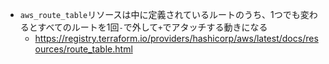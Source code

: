 - `aws_route_table`リソースは中に定義されているルートのうち、1つでも変わるとすべてのルートを1回`-`で外して`+`でアタッチする動きになる
  - https://registry.terraform.io/providers/hashicorp/aws/latest/docs/resources/route_table.html